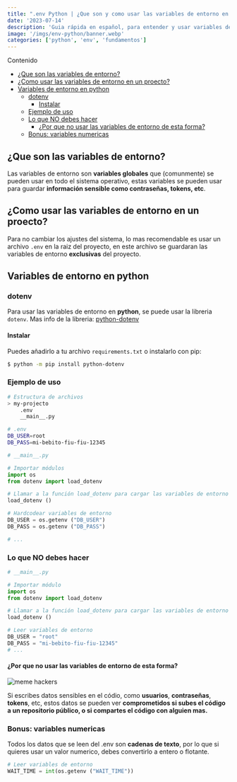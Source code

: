 ```yaml
---
title: ".env Python | ¿Que son y como usar las variables de entorno en Python?"
date: '2023-07-14'
description: 'Guia rápida en español, para entender y usar variables de entorno en Python.'
image: '/imgs/env-python/banner.webp'
categories: ['python', 'env', 'fundamentos']
---
```


Contenido
- [¿Que son las variables de entorno?](#que-son-las-variables-de-entorno)
- [¿Como usar las variables de entorno en un proecto?](#como-usar-las-variables-de-entorno-en-un-proecto)
- [Variables de entorno en python](#variables-de-entorno-en-python)
  - [dotenv](#dotenv)
    - [Instalar](#instalar)
  - [Ejemplo de uso](#ejemplo-de-uso)
  - [Lo que NO debes hacer](#lo-que-no-debes-hacer)
    - [¿Por que no usar las variables de entorno de esta forma?](#por-que-no-usar-las-variables-de-entorno-de-esta-forma)
  - [Bonus: variables numericas](#bonus-variables-numericas)


## ¿Que son las variables de entorno?

Las variables de entorno son **variables globales** que (comunmente) se pueden usar en todo el sistema operativo, estas variables se pueden usar para guardar **información sensible como contraseñas, tokens, etc**.

## ¿Como usar las variables de entorno en un proecto?

Para no cambiar los ajustes del sistema, lo mas recomendable es usar un archivo `.env` en la raiz del proyecto, en este archivo se guardaran las variables de entorno **exclusivas** del proyecto.

## Variables de entorno en python

### dotenv

Para usar las variables de entorno en **python**, se puede usar la libreria `dotenv`.
Mas info de la libreria: [python-dotenv](https://pypi.org/project/python-dotenv/)

#### Instalar

Puedes añadirlo a tu archivo `requirements.txt` o instalarlo con pip:

```bash	
$ python -m pip install python-dotenv
```

### Ejemplo de uso

```bash
# Estructura de archivos
> my-projecto
    .env
    __main__.py
```

```bash
# .env
DB_USER=root
DB_PASS=mi-bebito-fiu-fiu-12345
```

```python
# __main__.py

# Importar módulos
import os
from dotenv import load_dotenv

# Llamar a la función load_dotenv para cargar las variables de entorno
load_dotenv ()

# Hardcodear variables de entorno
DB_USER = os.getenv ("DB_USER")
DB_PASS = os.getenv ("DB_PASS")

# ...
```

### Lo que NO debes hacer

```python
# __main__.py

# Importar módulo
import os
from dotenv import load_dotenv

# Llamar a la función load_dotenv para cargar las variables de entorno
load_dotenv ()

# Leer variables de entorno
DB_USER = "root"
DB_PASS = "mi-bebito-fiu-fiu-12345"
# ...
```

#### ¿Por que no usar las variables de entorno de esta forma?

![meme hackers](/imgs/env-python/hardcode-meme.webp)

Si escribes datos sensibles en el códio, como **usuarios**, **contraseñas**, **tokens**, etc, estos datos se pueden ver **comprometidos si subes el código a un repositorio público, o si compartes el código con alguien mas.**

### Bonus: variables numericas

Todos los datos que se leen del .env son **cadenas de texto**, por lo que si quieres usar un valor numerico, debes convertirlo a entero o flotante.

```python
# Leer variables de entorno
WAIT_TIME = int(os.getenv ("WAIT_TIME"))
```